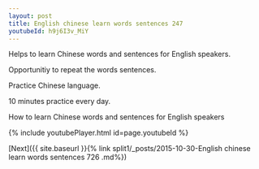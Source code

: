 ```yaml
---
layout: post
title: English chinese learn words sentences 247 
youtubeId: h9j6I3v_MiY
---
```

 
 
Helps to learn Chinese words and sentences for English speakers.

Opportunitiy to repeat the words sentences. 

Practice Chinese language. 
 
10 minutes practice every day. 
 
How to learn Chinese words and sentences for English speakers 
 
{% include youtubePlayer.html id=page.youtubeId %}
 
 
[Next]({{ site.baseurl }}{% link  split1/_posts/2015-10-30-English chinese learn words sentences 726 .md%})
 
